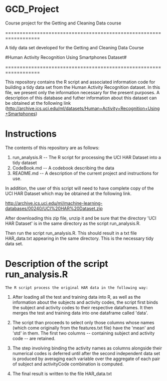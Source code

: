 
GCD_Project
===========

Course project for the Getting and Cleaning Data course

==================================================================

A tidy data set developed for the Getting and Cleaning Data Course

 #Human Activity Recognition Using Smartphones Dataset#
 
==================================================================

   This repository contains the R script and associated information code for building a tidy data set
from the Human Activity Recognition dataset.  In this file, we present only the information necessary for the
present purposes.  A description of this database and futher information about this dataset can be obtained at
the following link (http://archive.ics.uci.edu/ml/datasets/Human+Activity+Recognition+Using+Smartphones)

Instructions
==================================================================

   The contents of this repository are as follows:

   1. run_analysis.R  -- The R script for processing the UCI HAR Dataset into a tidy dataset
   2. CodeBook.md     -- A codebook describing the data
   3. README.md       -- A description of the current project and instructions for use.

   In addition, the user of this script will need to have complete copy of the UCI HAR Dataset which may be obtained at the following link.

http://archive.ics.uci.edu/ml/machine-learning-databases/00240/UCI%20HAR%20Dataset.zip

   After downloading this zip file, unzip it and be sure that the directory 'UCI HAR Dataset' is in the same directory as the script run_analysis.R.

   Then run the script run_analysis.R.  This should result in a txt file HAR_data.txt appearing in the same directory.  This is the necessary tidy data set.
 

Description of the script run_analysis.R
=========================================

    The R script process the original HAR data in the following way:

   1. After loading all the test and training data into R, as well as the information about the subjects and
activity codes, the script first binds the subject and activity codes to their respective dataframes.  It then
merges the test and training data into one dataframe called 'data'.

   2. The script than proceeds to select only those columns whose names (which come originally from the features.txt
file) have the 'mean' and 'std' in them.  The first two columns -- containing subject and activity code -- are retained.
 
   3. The step involving binding the activity names as columns alongside their numerical codes is deferred until after
 the second independent data set is produced by averaging each variable over the aggregate of each pair of subject and
activityCode combination is computed.

   4.  The final result is written to the file HAR_data.txt

 
